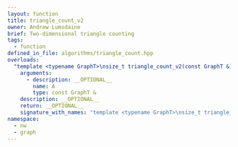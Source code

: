 ```yaml
---
layout: function
title: triangle_count_v2
owner: Andrew Lumsdaine
brief: Two-dimensional triangle counting
tags:
  - function
defined_in_file: algorithms/triangle_count.hpp
overloads:
  "template <typename GraphT>\nsize_t triangle_count_v2(const GraphT &)":
    arguments:
      - description: __OPTIONAL__
        name: A
        type: const GraphT &
    description: __OPTIONAL__
    return: __OPTIONAL__
    signature_with_names: "template <typename GraphT>\nsize_t triangle_count_v2(const GraphT & A)"
namespace:
  - nw
  - graph
---
```


